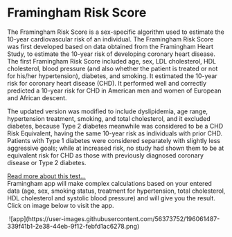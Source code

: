 # Framingham Risk Score
The Framingham Risk Score is a sex-specific algorithm used to estimate the 10-year cardiovascular risk of an individual. 
The Framingham Risk Score was first developed based on data obtained from the Framingham Heart Study, to estimate the 10-year risk of 
developing coronary heart disease.
The first Framingham Risk Score included age, sex, LDL cholesterol, HDL cholesterol, blood pressure (and also whether the patient is treated or not for his/her 
hypertension), diabetes, and smoking. It estimated the 10-year risk for coronary heart disease (CHD). It performed well and correctly predicted a 10-year risk for 
CHD in American men and women of European and African descent.

The updated version was modified to include dyslipidemia, age range, hypertension treatment, smoking, and total cholesterol, 
and it excluded diabetes, because Type 2 diabetes meanwhile was considered to be a CHD Risk Equivalent, having the same 10-year risk as individuals with prior CHD. 
Patients with Type 1 diabetes were considered separately with slightly less aggressive goals; while at increased risk, no study had shown them to be at equivalent 
risk for CHD as those with previously diagnosed coronary disease or Type 2 diabetes.

[Read more about this test...](https://en.wikipedia.org/wiki/Framingham_Risk_Score) 
<br/>
Framingham app will make complex calculations based on your entered data (age, sex, smoking status, treatment for hypertension, total cholesterol, 
HDL cholesterol and systolic blood pressure) and will give you the result. <br/>
Click on image below to visit the app.
<br/>

<img src="" />
![app](https://user-images.githubusercontent.com/56373752/196061487-339f41b1-2e38-44eb-9f12-febfd1ac6278.png)
